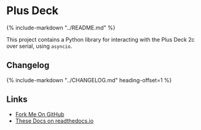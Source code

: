 # Plus Deck

{% include-markdown "../README.md" %}

This project contains a Python library for interacting with the Plus Deck 2c
over serial, using `asyncio`.

## Changelog

{%
    include-markdown "../CHANGELOG.md"
    heading-offset=1
%}

## Links

* [Fork Me On GitHub](https://github.com/jfhbrook/plusdeck)
* [These Docs on readthedocs.io](https://plusdeck.rtfd.io)
